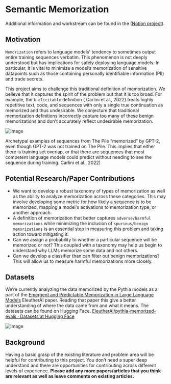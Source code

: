 # Semantic Memorization 

Additional information and workstream can be found in the ([Notion project](https://eleutherai.notion.site/Semantic-Memorization-eeba3b27f82e43f4b636d742f2914d4f)).

## Motivation

`Memorization` refers to language models' tendency to sometimes output entire training sequences verbatim. This phenomenon is not deeply understood but has implications for safely deploying language models. In particular, it is vital to minimize a model’s memorization of sensitive datapoints such as those containing personally identifiable information (PII) and trade secrets.

This project aims to challenge this traditional definition of memorization. We believe that it captures the spirit of the problem but that it is too broad. For example, the `k-elicitable` definition ( Carlini et al., 2022) treats highly repetitive text, code, and sequences with only a single true continuation as memorized and thus undesirable. We conjecture that traditional memorization definitions incorrectly capture too many of these benign memorizations and don't accurately reflect undesirable memorization.

![image](https://user-images.githubusercontent.com/17308542/225178468-e3014b13-513e-4d0d-a72b-26f900ec9932.png)

Archetypal examples of sequences from The Pile “memorized” by GPT-2, even though GPT-2 was not trained on The Pile. This implies that either there is training set overlap, or that there are sequences that most competent language models could predict without needing to see the sequence during training. Carlini et al., 2022)

## Potential Research/Paper Contributions

- We want to develop a robust taxonomy of types of memorization as well as the ability to analyze memorization across these categories. This may involve developing some metric for how likely a sequence is to be memorized, mapping a model's activations to memorization type, or another approach.
- A definition of memorization that better captures `adverse/harmful memorizations` while minimizing the inclusion of `spurious/benign memorizations` is an essential step in measuring this problem and taking action toward mitigating it.
- Can we assign a probability to whether a particular sequence will be memorized or not? This coupled with a taxonomy may help us begin to understand why LLMs memorize some data and not others.
- Can we develop a classifier than can filter out benign memorizations? This will allow us to measure harmful memorizations more closely.

## Datasets

We’re currently analyzing the data memorized by the Pythia models as a part of the [Emergent and Predictable Memorization in Large Language Models](https://cdn.discordapp.com/attachments/1029044901645652111/1084179731991244880/Interpretability-31.pdf) EleutherAI paper. Reading that paper this give a better understanding of where the data came from and what it means. The datasets can be found on Hugging Face. [EleutherAI/pythia-memorized-evals · Datasets at Hugging Face](https://huggingface.co/datasets/EleutherAI/pythia-memorized-evals)

![image](https://user-images.githubusercontent.com/17308542/225178619-98c2f26e-98f0-40b2-9034-1abf083e6329.png)

## Background

Having a basic grasp of the existing literature and problem area will be helpful for contributing to this project. You don’t need a super deep understand and there are opportunities for contributing across different levels of experience. **Please add any more papers/articles that you think are relevant as well as leave comments on existing articles.**


